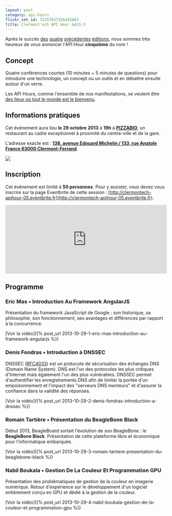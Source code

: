 ```yaml
---
layout: post
category: api-hours
flickr_set_id: 72157637356442883
title: Clermont'ech API Hour &#35;5
---
```


Après le succès [des](/api-hours/api-hour-1.html)
[quatre](/api-hours/api-hour-2.html) [précédentes](/api-hours/api-hour-3.html)
[éditions](/api-hours/api-hour-4.html), nous sommes très heureux de vous
annoncer l'API Hour **cinquième** du nom !


## Concept

Quatre conférences courtes (10 minutes + 5 minutes de questions) pour
introduire une technologie, un concept ou un outils et en débattre ensuite
autour d'un verre.

Les API Hours, comme l'ensemble de nos manifestations, se veulent être [des
lieux où tout le monde est le bienvenu](/code-of-conduct.html).

## Informations pratiques

Cet événement aura lieu **le 29 octobre 2013** à **19h** à
[**PIZZABIO**](http://www.pizzabio63.com/), un restaurant au cadre exceptionnel
à proximité du centre-ville et de la gare.

L'adresse exacte est : [**138, avenue Edouard Michelin / 133, rue Anatole France
63000
Clermont-Ferrand**](https://maps.google.fr/maps?q=138,+avenue+Edouard+Michelin+%2F+133,+rue+Anatole+France+63000+Clermont-Ferrand&hl=en&ll=45.779838,3.115203&spn=0.003206,0.004565&sll=45.779855,3.114388&sspn=0.009069,0.01826&t=h&z=18).

[![](http://maps.googleapis.com/maps/api/staticmap?center=PIZZABIO&size=600x400&sensor=false&markers=color:red|45.77973,3.11523)](https://maps.google.fr/maps?q=138,+avenue+Edouard+Michelin+%2F+133,+rue+Anatole+France+63000+Clermont-Ferrand&hl=en&ll=45.779838,3.115203&spn=0.003206,0.004565&sll=45.779855,3.114388&sspn=0.009069,0.01826&t=h&z=18)


## Inscription

Cet événement est limité à **50 personnes**. Pour y assister, vous devez vous
inscrire sur la page Eventbrite de cette session :
[http://clermontech-apihour-05.eventbrite.fr](http://clermontech-apihour-05.eventbrite.fr).

<iframe src="http://www.eventbrite.com/tickets-external?eid=8681646037&amp;ref=etckt&amp;v=2" frameborder="0" height="214" width="100%" vspace="0" hspace="0" marginheight="5" marginwidth="5" scrolling="auto" allowtransparency="true">Clermont'ech Eventbrite</iframe>


## Programme

### Eric Mas • Introduction Au Framework AngularJS

Présentation du framework JavaScript de Google : son historique, sa philosophie,
son fonctionnement, ses avantages et différences par rapport à la concurrence.

[Voir la vidéo]({% post_url 2013-10-29-1-eric-mas-introduction-au-framework-angularjs %})

### Denis Fondras • Introduction à DNSSEC

DNSSEC ([RFC4033](http://www.ietf.org/rfc/rfc4033.txt)) est un protocole de
sécurisation des échanges DNS (Domain Name System). DNS est l'un des protocoles
les plus critiques d'Internet mais également l'un des plus vulnérables. DNSSEC
permet d'authentifier les enregistrements DNS afin de limiter la portée d'un
empoisonnement et l'impact des "serveurs DNS menteurs" et d'assurer la
confiance dans la validité des réponses.

[Voir la vidéo]({% post_url 2013-10-29-2-denis-fondras-introduction-a-dnssec %})

### Romain Tartière • Présentation du BeagleBone Black

Début 2013, BeagleBoard sortait l'évolution de son BeagleBone : le **BeagleBone
Black**. Présentation de cette plateforme libre et économique pour
l'informatique embarquée.

[Voir la vidéo]({% post_url 2013-10-29-3-romain-tartiere-presentation-du-beaglebone-black %})

### Nabil Boukala • Gestion De La Couleur Et Programmation GPU

Présentation des problématiques de gestion de la couleur en imagerie numérique.
Retour d'expérience sur le développement d'un logiciel entièrement conçu en GPU
et dédié à la gestion de la couleur.

[Voir la vidéo]({% post_url 2013-10-29-4-nabil-boukala-gestion-de-la-couleur-et-programmation-gpu %})
